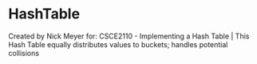 # HashTable
Created by Nick Meyer for: CSCE2110 - Implementing a Hash Table | This Hash Table equally distributes values to buckets; handles potential collisions
